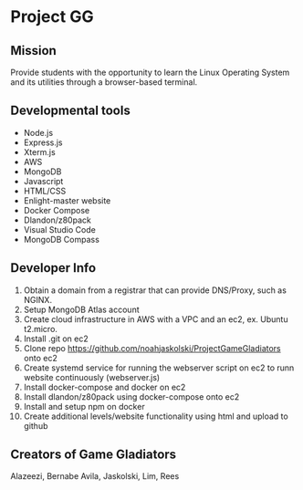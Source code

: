 # Project GG

## Mission
Provide students with the opportunity to learn the Linux Operating System and its utilities through a browser-based terminal.

## Developmental tools
- Node.js
- Express.js
- Xterm.js
- AWS
- MongoDB
- Javascript
- HTML/CSS
- Enlight-master website
- Docker Compose
- Dlandon/z80pack
- Visual Studio Code
- MongoDB Compass

## Developer Info   
1. Obtain a domain from a registrar that can provide DNS/Proxy, such as NGINX.
2. Setup MongoDB Atlas account
2. Create cloud infrastructure in AWS with a VPC and an ec2, ex. Ubuntu t2.micro. 
3. Install .git on ec2
4. Clone repo https://github.com/noahjaskolski/ProjectGameGladiators onto ec2
5. Create systemd service for running the webserver script on ec2 to runn website continuously (webserver.js)
6. Install docker-compose and docker on ec2
7. Install dlandon/z80pack using docker-compose onto ec2
8. Install and setup npm on docker 
9. Create additional levels/website functionality using html and upload to github 


## Creators of Game Gladiators
Alazeezi, Bernabe Avila, Jaskolski, Lim, Rees 
